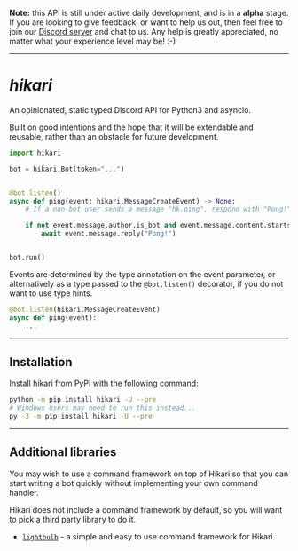 **Note:** this API is still under active daily development, and is in a
**alpha** stage. If you are looking to give feedback, or want to help us
out, then feel free to join our [Discord server](https://discord.gg/Jx4cNGG) and
chat to us. Any help is greatly appreciated, no matter what your experience
level may be! :-)

---

# _hikari_

An opinionated, static typed Discord API for Python3 and asyncio.

Built on good intentions and the hope that it will be extendable and reusable,
rather than an obstacle for future development.

```py
import hikari

bot = hikari.Bot(token="...")


@bot.listen()
async def ping(event: hikari.MessageCreateEvent) -> None:
    # If a non-bot user sends a message "hk.ping", respond with "Pong!"

    if not event.message.author.is_bot and event.message.content.startswith("hk.ping"):
        await event.message.reply("Pong!")


bot.run()
```

Events are determined by the type annotation on the event parameter, or
alternatively as a type passed to the `@bot.listen()` decorator, if you do not
want to use type hints.

```py
@bot.listen(hikari.MessageCreateEvent)
async def ping(event):
    ...
```

----

## Installation

Install hikari from PyPI with the following command:

```bash
python -m pip install hikari -U --pre
# Windows users may need to run this instead...
py -3 -m pip install hikari -U --pre
```

----

## Additional libraries

You may wish to use a command framework on top of Hikari so that you can start
writing a bot quickly without implementing your own command handler.

Hikari does not include a command framework by default, so you will want to pick
a third party library to do it.

- [`lightbulb`](https://gitlab.com/tandemdude/lightbulb) - a simple and easy to
  use command framework for Hikari.
